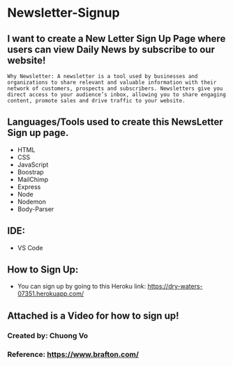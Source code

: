 # Newsletter-Signup

## I want to create a New Letter Sign Up Page where users can view Daily News by subscribe to our website! 
~~~
Why Newsletter: A newsletter is a tool used by businesses and organizations to share relevant and valuable information with their network of customers, prospects and subscribers. Newsletters give you direct access to your audience’s inbox, allowing you to share engaging content, promote sales and drive traffic to your website.
~~~

## Languages/Tools used to create this NewsLetter Sign up page.
* HTML
* CSS
* JavaScript
* Boostrap
* MailChimp
* Express
* Node
* Nodemon
* Body-Parser

## IDE:
* VS Code

## How to Sign Up:
* You can sign up by going to this Heroku link: 
https://dry-waters-07351.herokuapp.com/

## Attached is a Video for how to sign up!
[](..%5C..%5C..%5CDownloads%5CNewsletter%20Signup.webm)

### Created by: Chuong Vo

### Reference: https://www.brafton.com/